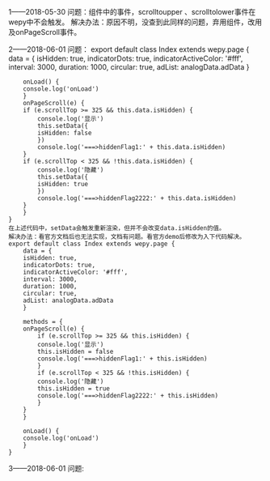 ﻿1——2018-05-30 问题：<scroll-view>组件中的事件，scrolltoupper 、scrolltolower事件在wepy中不会触发。
    解决办法：原因不明，没查到此同样的问题，弃用<scroll-view>组件，改用<view>及onPageScroll事件。


2——2018-06-01 问题：
    export default class Index extends wepy.page {
        data = {
        isHidden: true,
        indicatorDots: true,
        indicatorActiveColor: '#fff',
        interval: 3000,
        duration: 1000,
        circular: true,
        adList: analogData.adData
        }

        onLoad() {
        console.log('onLoad')
        }
        onPageScroll(e) {
        if (e.scrollTop >= 325 && this.data.isHidden) {
            console.log('显示')
            this.setData({
            isHidden: false
            })
            console.log('===>hiddenFlag1:' + this.data.isHidden)
        }
        if (e.scrollTop < 325 && !this.data.isHidden) {
            console.log('隐藏')
            this.setData({
            isHidden: true
            })
            console.log('===>hiddenFlag2222:' + this.data.isHidden)
        }
        }
    }
    在上述代码中，setData会触发重新渲染，但并不会改变data.isHidden的值。
    解决办法：看官方文档后也无法实现，文档有问题。看官方demo后修改为入下代码解决。
    export default class Index extends wepy.page {
        data = {
        isHidden: true,
        indicatorDots: true,
        indicatorActiveColor: '#fff',
        interval: 3000,
        duration: 1000,
        circular: true,
        adList: analogData.adData
        }

        methods = {
        onPageScroll(e) {
            if (e.scrollTop >= 325 && this.isHidden) {
            console.log('显示')
            this.isHidden = false
            console.log('===>hiddenFlag1:' + this.isHidden)
            }
            if (e.scrollTop < 325 && !this.isHidden) {
            console.log('隐藏')
            this.isHidden = true
            console.log('===>hiddenFlag2222:' + this.isHidden)
            }
        }
        }

        onLoad() {
        console.log('onLoad')
        }
    }

3——2018-06-01 问题:
